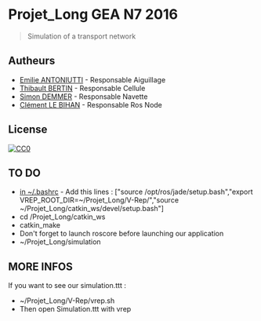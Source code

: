# Projet_Long GEA N7 2016

> Simulation of a transport network

## Autheurs
- [Emilie ANTONIUTTI](emilie.antoniutti@etu.enseeiht.fr) - Responsable Aiguillage
- [Thibault BERTIN](thibault.bertin@etu.enseeiht.fr) - Responsable Cellule 
- [Simon DEMMER](simon.demmer@etu.enseeiht.fr) - Responsable Navette
- [Clément LE BIHAN](clement.lebihan@etu.enseeiht.fr) - Responsable Ros Node

## License

[![CC0](https://licensebuttons.net/p/zero/1.0/88x31.png)](http://creativecommons.org/publicdomain/zero/1.0/)

## TO DO

- [in ~/.bashrc]() - Add this lines : ["source /opt/ros/jade/setup.bash","export VREP_ROOT_DIR=~/Projet_Long/V-Rep/","source ~/Projet_Long/catkin_ws/devel/setup.bash"]
- cd /Projet_Long/catkin_ws
- catkin_make
- Don't forget to launch roscore before launching our application
- ~/Projet_Long/simulation

## MORE INFOS
If you want to see our simulation.ttt :
- ~/Projet_Long/V-Rep/vrep.sh
- Then open Simulation.ttt with vrep
